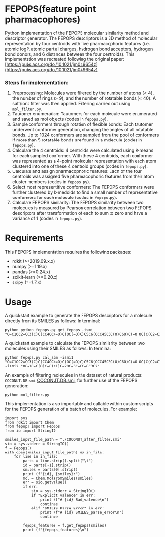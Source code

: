 # FEPOPS(feature point pharmacophores)
Python implementation of the FEPOPS molecular similarity method and descriptor generator. The FEPOPS descriptors is a 3D method of molecular representation by four centroids with five pharmacophoric features (i.e. atomic logP, atomic partial charges, hydrogen bond acceptors, hydrogen bond donors, and 6 distances between the four centroids). This implementation was recreated following the original paper: [https://pubs.acs.org/doi/10.1021/jm049654z](https://pubs.acs.org/doi/10.1021/jm049654z)

### Steps for implementation:
1. Preprocessing: Molecules were filtered by the number of atoms (< 4), the number of rings (> 9), and the number of rotatable bonds (< 40). A salt/ions filter was then applied. Filtering carried out using `mol_filter.py`.
2. Tautomer enumeration: Tautomers for each molecule were enumerated and saved as mol objects (codes in `fepops.py`).
3. Sample conformers through rotation of flexible bonds: Each tautomer underwent conformer generation, changing the angles of all rotatable bonds. Up to 1024 conformers are sampled from the pool of conformers if more than 5 rotatable bonds are found in a molecule (codes in `fepops.py`).
4. Calculate the 4 centroids: 4 centroids were calculated using K-means for each sampled conformer. With these 4 centroids, each conformer was represented as a 4-point molecular representation with each atom clustered into one of these 4 centroid groups (codes in `fepops.py`).
5. Calculate and assign pharmacophoric features: Each of the four centroids was assigned five pharmacophoric features from their atom cluster members (codes in `fepops.py`).
6. Select most representitive conformers: The FEPOPS conformers were further clustered by k-medoids to find a small number of representative conformers for each molecule (codes in `fepops.py`).
7. Calculate FEPOPS similarity: The FEPOPS similarity between two molecules is measured by Pearson correlation between two FEPOPS descriptors after transformation of each to sum to zero and have a variance of 1 (codes in `fepops.py`). 

# Requirements
This FEPOPS implementation requires the following packages:
- rdkit (>=2019.09.x.x)
- numpy (>=1.19.x)
- pandas (>=0.24.x)
- scikit-learn (>=0.20.x)
- scipy (>=1.7.x)

# Usage
A quickstart example to generate the FEPOPS descriptors for a molecule directly from its SMILES as follows: In terminal:
```
python python fepops.py get_fepops -ismi "O=C1OC2=CC3(C)C(CC4OC(=O)C(OC(=O)C)C5C6(OCC45C3C(O)C6O)C(=O)OC)C(C2=C1)C" 
```

A quickstart example to calculate the FEPOPS similarity between two molecules using their SMILES as follows: In terminal:
```
python fepops.py cal_sim -ismi1 "O=C1OC2=CC3(C)C(CC4OC(=O)C(OC(=O)C)C5C6(OCC45C3C(O)C6O)C(=O)OC)C(C2=C1)C" -ismi2 "OC=1C=C(O)C=C(C1)C=2OC=3C=CC=CC3C2"
```

An example of filtering molecules in the dataset of natural products: `COCONUT.DB.smi` [COCONUT.DB.smi](https://coconut.naturalproducts.net/download), for further use of the FEPOPS generation:
```
python mol_filter.py
```

This implementation is also importable and callable within custom scripts for the FEPOPS generation of a batch of molecules. For example:
```
import sys
from rdkit import Chem
from fepops import Fepops
from io import StringIO

smiles_input_file_path = "./COCONUT_after_filter.smi"
sio = sys.stderr = StringIO()
f = Fepops()
with open(smiles_input_file_path) as in_file:
    for line in in_file:
        parts = line.strip().split("\t")
        id = parts[-1].strip()
        smiles = parts[0].strip()
        print (f"{id}, {smiles}:")
        mol = Chem.MolFromSmiles(smiles)
        err = sio.getvalue()
        if err:
            sio = sys.stderr = StringIO()
            if "Explicit valence" in err:
                print (f"# {id} Bad_valence\n")
                continue
            elif "SMILES Parse Error" in err:
                print (f"# {id} SMILES_parse_error\n")
                continue

        fepops_features = f.get_fepops(smiles)
        print (f"{fepops_features}\n")
```